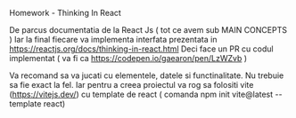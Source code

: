 Homework - Thinking In React

De parcus documentatia de la React Js ( tot ce avem sub MAIN CONCEPTS ) Iar la final fiecare va implementa interfata prezentata in https://reactjs.org/docs/thinking-in-react.html Deci face un PR cu codul implementat ( va fi ca https://codepen.io/gaearon/pen/LzWZvb )

Va recomand sa va jucati cu elementele, datele si functinalitate. Nu trebuie sa fie exact la fel. Iar pentru a creea proiectul va rog sa folositi vite (https://vitejs.dev/) cu template de react ( comanda npm init vite@latest --template react)